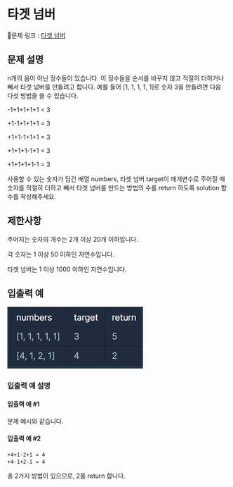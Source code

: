 # 타겟 넘버
🔗문제 링크 : [타겟 넘버](https://school.programmers.co.kr/learn/courses/30/lessons/43165)

## 문제 설명
n개의 음이 아닌 정수들이 있습니다. 이 정수들을 순서를 바꾸지 않고 적절히 더하거나 빼서 타겟 넘버를 만들려고 합니다. 예를 들어 [1, 1, 1, 1, 1]로 숫자 3을 만들려면 다음 다섯 방법을 쓸 수 있습니다.

-1+1+1+1+1 = 3

+1-1+1+1+1 = 3

+1+1-1+1+1 = 3

+1+1+1-1+1 = 3

+1+1+1+1-1 = 3

사용할 수 있는 숫자가 담긴 배열 numbers, 타겟 넘버 target이 매개변수로 주어질 때 숫자를 적절히 더하고 빼서 타겟 넘버를 만드는 방법의 수를 return 하도록 solution 함수를 작성해주세요.

## 제한사항
주어지는 숫자의 개수는 2개 이상 20개 이하입니다.

각 숫자는 1 이상 50 이하인 자연수입니다.

타겟 넘버는 1 이상 1000 이하인 자연수입니다.

## 입출력 예

![img.png](img.png)

### 입출력 예 설명

#### 입출력 예 #1

문제 예시와 같습니다.

#### 입출력 예 #2
```
+4+1-2+1 = 4
+4-1+2-1 = 4
```
총 2가지 방법이 있으므로, 2를 return 합니다.
